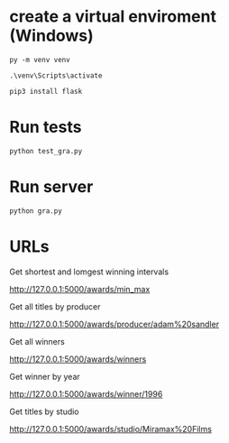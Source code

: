 # create a virtual enviroment (Windows)

`py -m venv venv`

`.\venv\Scripts\activate`

`pip3 install flask`



# Run tests 

`python test_gra.py`



# Run server

`python gra.py`



# URLs


Get shortest and lomgest winning intervals

http://127.0.0.1:5000/awards/min_max



Get all titles by producer

http://127.0.0.1:5000/awards/producer/adam%20sandler



Get all winners

http://127.0.0.1:5000/awards/winners


Get winner by year

http://127.0.0.1:5000/awards/winner/1996


Get titles by studio

http://127.0.0.1:5000/awards/studio/Miramax%20Films
